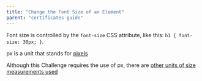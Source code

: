 ```yaml
---
title: "Change the Font Size of an Element"
parent: "certificates-guide"
---
```


Font size is controlled by the `font-size` CSS attribute, like this: `h1 { font-size: 30px; }`.

px is a unit that stands for [pixels](https://en.wikipedia.org/wiki/Pixel)

Although this Challenge requires the use of px, there are [other units of size measurements used](http://www.w3.org/Style/Examples/007/units.en.html)
